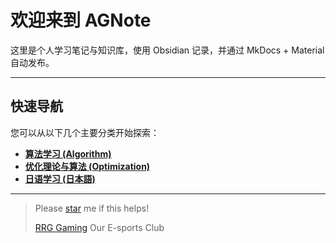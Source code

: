 # 欢迎来到 AGNote

这里是个人学习笔记与知识库，使用 Obsidian 记录，并通过 MkDocs + Material 自动发布。

---

## 快速导航

您可以从以下几个主要分类开始探索：

*   **[算法学习 (Algorithm)](Algo/index.md)**
*   **[优化理论与算法 (Optimization)](优化理论与算法/index.md)**
*   **[日语学习 (日本語)](日本語/index.md)**

---

> Please [star](https://github.com/AGNDM/note) me if this helps!
>
> [RRG Gaming](https://rrg.eastus.cloudapp.azure.com/)  Our E-sports Club